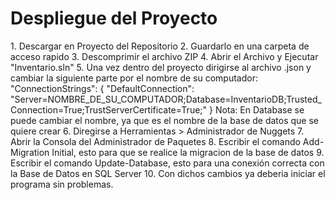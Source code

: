<h1>Despliegue del Proyecto</h1>
1. Descargar en Proyecto del Repositorio
2. Guardarlo en una carpeta de acceso rapido
3. Descomprimir el archivo ZIP
4. Abrir el Archivo y Ejecutar "Inventario.sln"
5. Una vez dentro del proyecto dirigirse al archivo .json y cambiar la siguiente parte por el nombre de su computador:
 "ConnectionStrings": {
   "DefaultConnection": "Server=NOMBRE_DE_SU_COMPUTADOR;Database=InventarioDB;Trusted_Connection=True;TrustServerCertificate=True;"
 }
 Nota: En Database se puede cambiar el nombre, ya que es el nombre de la base de datos que se quiere crear
 6. Diregirse a Herramientas > Administrador de Nuggets
 7. Abrir la Consola del Administrador de Paquetes
 8. Escribir el comando Add-Migration Initial, esto para que se realice la migracion de la base de datos
 9. Escribir el comando Update-Database, esto para una conexión correcta con la Base de Datos en SQL Server
 10. Con dichos cambios ya deberia iniciar el programa sin problemas.
